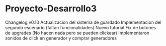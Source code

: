 # Proyecto-Desarrollo3
 
Changelog v0.10
Actualizacion del sistema de guardado
Implementacion del segundo escenario (faltan funcionalidades)
Nuevo tutorial
Fix de botones de upgrades (No hacen nada pero se pueden clickear)
Implementaron sonidos de click en generador y comprar generadores